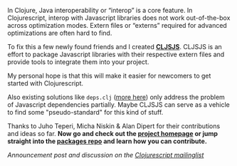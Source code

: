 <!--
layout: post
title: CLJSJS - Use Javascript Libraries in Clojurescript With Ease
-->

In Clojure, Java interoperability or “interop” is a core feature. In
Clojurescript, interop with Javascript libraries does not work
out-of-the-box across optimization modes. Extern files or “externs”
required for advanced optimizations are often hard to find.

To fix this a few newly found friends and I created **[CLJSJS][cljsjs]**.
CLJSJS is an effort to package Javascript libraries with their respective
extern files and provide tools to integrate them into your project.

My personal hope is that this will make it easier for newcomers to get
started with Clojurescript.

Also existing solutions like `deps.clj` ([more here][deps-clj]) only
address the problem of Javascript dependencies partially. Maybe CLJSJS
can serve as a vehicle to find some "pseudo-standard" for this kind of
stuff.

Thanks to Juho Teperi, Micha Niskin & Alan Dipert for their
contributions and ideas so far. **Now go and check out the
[project homepage][cljsjs] or jump straight into the
[packages repo][cljsjs-packages] and learn how you can contribute.**

*Announcement post and discussion on the [Clojurescript mailinglist][cljsml-post]*

[cljsjs]: http://cljsjs.github.io
[cljsjs-packages]: https://github.com/cljsjs/packages
[deps-clj]: https://groups.google.com/forum/#!msg/clojurescript/LtFMDxc5D00/hMR6BcfMMAMJ
[cljsml-post]: https://groups.google.com/forum/#!topic/clojurescript/qhFNVEeNCbc

